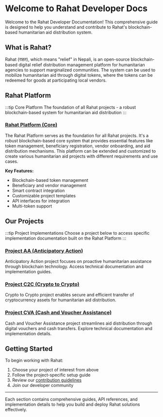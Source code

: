 # Welcome to Rahat Developer Docs

Welcome to the Rahat Developer Documentation! This comprehensive guide is designed to help you understand and contribute to Rahat's blockchain-based humanitarian aid distribution system.

## What is Rahat?

Rahat (राहत), which means "relief" in Nepali, is an open-source blockchain-based digital relief distribution management platform for humanitarian agencies to support marginalized communities. The system can be used to mobilize humanitarian aid through digital tokens, where the tokens can be redeemed for goods at participating local vendors.

## Rahat Platform

:::tip Core Platform
The foundation of all Rahat projects - a robust blockchain-based system for humanitarian aid distribution
:::

<div className="platform-card">

### [Rahat Platform (Core)](../Rahat%20Core/overview.md)

The Rahat Platform serves as the foundation for all Rahat projects. It's a robust blockchain-based core system that provides essential features like token management, beneficiary registration, vendor onboarding, and aid distribution mechanisms. This platform can be extended and customized to create various humanitarian aid projects with different requirements and use cases.

**Key Features:**
- Blockchain-based token management
- Beneficiary and vendor management
- Smart contract integration
- Customizable project templates
- API interfaces for integration
- Multi-token support

</div>

## Our Projects

:::tip Project Implementations
Choose a project below to access specific implementation documentation built on the Rahat Platform
:::

<div className="card-container">

<div className="project-card">

### [Project AA (Anticipatory Action)](../projects/project-aa.md)

Anticipatory Action project focuses on proactive humanitarian assistance through blockchain technology. Access technical documentation and implementation guides.

</div>

<div className="project-card">

### [Project C2C (Crypto to Crypto)](../projects/project-c2c.md)

Crypto to Crypto project enables secure and efficient transfer of cryptocurrency assets for humanitarian aid distribution.

</div>

<div className="project-card">

### [Project CVA (Cash and Voucher Assistance)](../projects/project-cva.md)

Cash and Voucher Assistance project streamlines aid distribution through digital vouchers and cash transfers. Explore technical documentation and implementation details.

</div>

</div>

## Getting Started

To begin working with Rahat:
1. Choose your project of interest from above
2. Follow the project-specific setup guide
3. Review our [contribution guidelines](../Contributing/contributing.md)
4. Join our developer community

---

Each section contains comprehensive guides, API references, and implementation details to help you build and deploy Rahat solutions effectively.

